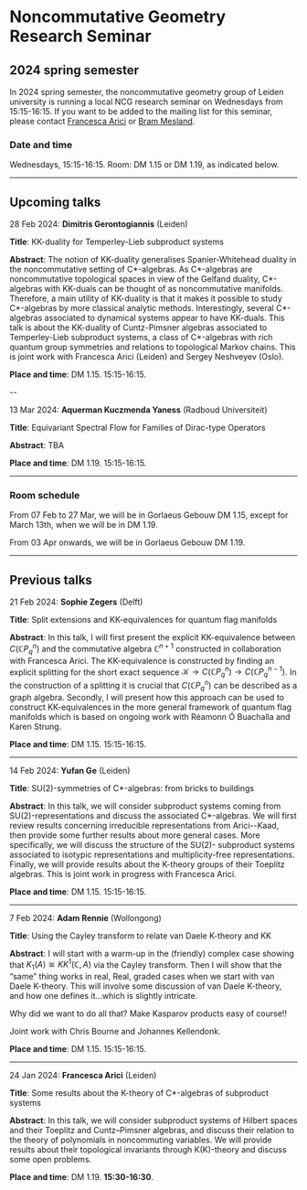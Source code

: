 <head>
    <script src="https://cdn.mathjax.org/mathjax/latest/MathJax.js?config=TeX-AMS-MML_HTMLorMML" type="text/javascript"></script>
    <script type="text/x-mathjax-config">
        MathJax.Hub.Config({
            tex2jax: {
            skipTags: ['script', 'noscript', 'style', 'textarea', 'pre'],
            inlineMath: [['$','$']]
            }
        });
    </script>
</head>

# Noncommutative Geometry Research Seminar

## 2024 spring semester

In 2024 spring semester, the noncommutative geometry group of Leiden university is running a local NCG research seminar on Wednesdays from 15:15-16:15. If you want to be added to the mailing list for this seminar, please contact [Francesca Arici](https://pub.math.leidenuniv.nl/~aricif2/) or [Bram Mesland](https://pub.math.leidenuniv.nl/~meslandb2/).

### Date and time

Wednesdays, 15:15-16:15. Room: DM 1.15 or DM 1.19, as indicated below.

---

## Upcoming talks

28 Feb 2024: **Dimitris Gerontogiannis** (Leiden)

**Title**: KK-duality for Temperley-Lieb subproduct systems 
 
**Abstract**: The notion of KK-duality generalises Spanier-Whitehead duality in the noncommutative setting of C*-algebras. As C*-algebras are noncommutative topological spaces in view of the Gelfand duality, C*-algebras with KK-duals can be thought of as noncommutative manifolds. Therefore, a main utility of KK-duality is that it makes it possible to study C*-algebras by more classical analytic methods. Interestingly, several C*-algebras associated to dynamical systems appear to have KK-duals. This talk is about the KK-duality of Cuntz-Pimsner algebras associated to Temperley-Lieb subproduct systems, a class of C*-algebras with rich quantum group symmetries and relations to topological Markov chains. This is joint work with Francesca Arici (Leiden) and Sergey Neshveyev (Oslo). 
 

**Place and time**: DM 1.15. 15:15-16:15. 

--

13 Mar 2024: **Aquerman Kuczmenda Yaness** (Radboud Universiteit)

**Title**: Equivariant Spectral Flow for Families of Dirac-type 
Operators
 
**Abstract**: TBA
 

**Place and time**: DM 1.19. 15:15-16:15. 


---
### Room schedule

From 07 Feb to 27 Mar, we will be in Gorlaeus Gebouw DM 1.15, except for March 13th, when we will be in DM 1.19.

From 03 Apr onwards, we will be in Gorlaeus Gebouw DM 1.19.

---

## Previous talks

21 Feb 2024: **Sophie Zegers** (Delft)

**Title**: Split extensions and KK-equivalences for quantum flag manifolds

**Abstract**: In this talk, I will first present the explicit KK-equivalence between $C(\mathbb{C}P_q^n)$ and the commutative algebra $\mathbb{C}^{n+1}$ constructed in collaboration with Francesca Arici. The KK-equivalence is constructed by finding an explicit splitting for the short exact sequence $\mathcal{K}\to C(\mathbb{C}P_q^n)\to C(\mathbb{C}P_q^{n-1})$. In the construction of a splitting it is crucial that $C(\mathbb{C}P_q^n)$ can be described as a graph algebra. Secondly, I will present how this approach can be used to construct KK-equivalences in the more general framework of quantum flag manifolds which is based on ongoing work with Réamonn Ó Buachalla and Karen Strung.  

**Place and time**: DM 1.15. 15:15-16:15. 

---

14 Feb 2024: **Yufan Ge** (Leiden)

**Title**: SU(2)-symmetries of C*-algebras: from bricks to buildings

**Abstract**: In this talk, we will consider subproduct systems coming from SU(2)-representations and discuss the associated C*-algebras. We will first review results concerning irreducible representations from Arici--Kaad, then provide some further results about more general cases. More specifically, we will discuss the structure of the SU(2)- subproduct systems associated to isotypic representations and multiplicity-free representations. Finally, we will provide results about the K-theory groups of their Toeplitz algebras. This is joint work in progress with Francesca Arici.

**Place and time**: DM 1.15. 15:15-16:15. 

---

7 Feb 2024: **Adam Rennie** (Wollongong)

**Title**: Using the Cayley transform to relate van Daele K-theory and KK

**Abstract**: I will start with a warm-up in the (friendly) complex case showing that $K_1(A)\cong KK^1(\mathbb{C},A)$ via the Cayley transform. Then I will show that the “same” thing works in real, Real, graded cases when we start with van Daele K-theory. This will involve some discussion of van Daele K-theory, and how one defines it...which is slightly intricate. 

Why did we want to do all that? Make Kasparov products easy of course!!

Joint work with Chris Bourne and Johannes Kellendonk.

**Place and time**: DM 1.15. 15:15-16:15. 

---

24 Jan 2024: **Francesca Arici** (Leiden)

**Title**: Some results about the K-theory of C*-algebras of subproduct systems

**Abstract**: In this talk, we will consider subproduct systems of Hilbert spaces and their Toeplitz and Cuntz–Pimsner algebras, and discuss their relation to the theory of polynomials in noncommuting variables. We will provide results about their topological invariants through K(K)-theory and discuss some open problems.

**Place and time**: DM 1.19. **15:30-16:30**. 
